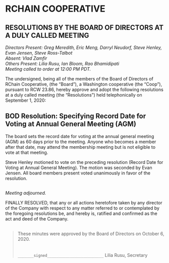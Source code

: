 <!Markdown rendering of [20200901_minutes.pdf](/2020/09-01/20200901_minutes.pdf)->

# RCHAIN COOPERATIVE

## RESOLUTIONS BY THE BOARD OF DIRECTORS AT A DULY CALLED MEETING

*Directors Present: Greg Meredith, Eric Meng, Darryl Neudorf, Steve Henley, Evan Jensen, Steve Ross-Talbot* \
*Absent:  Vlad Zamfir* \
*Others Present:  Lilia Rusu, Ian Bloom, Rao Bhamidipati* \
*Meeting called to order at 12:00 PM PDT.*

The undersigned, being all of the members of the Board of Directors of RChain Cooperative, (the “Board”), a Washington cooperative (the “Coop”), pursuant to RCW 23.86, hereby approve and adopt the following resolutions at a duly called meeting (the “Resolutions”) held telephonically on September 1, 2020:

##

## BOD Resolution: Specifying Record Date for Voting at Annual General Meeting (AGM)

The board sets the record date for voting at the annual general meeting (AGM) as 60 days prior to the meeting. Anyone who becomes a member after that date, may attend the membership meeting but is not eligible to vote at that meeting.

Steve Henley motioned to vote on the preceding resolution (Record Date for Voting at Annual General Meeting). The motion was seconded by Evan Jensen. All board members present voted unanimously in favor of the resolution.

##

*Meeting adjourned.*

FINALLY RESOLVED, that any or all actions heretofore taken by any director of the Company with respect to any matter referred to or contemplated by the foregoing resolutions be, and hereby is, ratified and confirmed as the act and deed of the Company.

##

>These minutes were approved by the Board of Directors on October 6, 2020.
>\
>\
>\
> `_______signed_________________________`
> Lilia Rusu, Secretary
